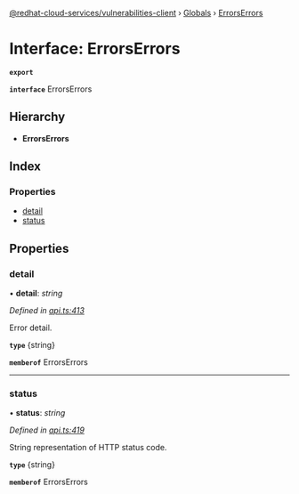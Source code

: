 [@redhat-cloud-services/vulnerabilities-client](../README.md) › [Globals](../globals.md) › [ErrorsErrors](errorserrors.md)

# Interface: ErrorsErrors

**`export`** 

**`interface`** ErrorsErrors

## Hierarchy

* **ErrorsErrors**

## Index

### Properties

* [detail](errorserrors.md#detail)
* [status](errorserrors.md#status)

## Properties

###  detail

• **detail**: *string*

*Defined in [api.ts:413](https://github.com/RedHatInsights/javascript-clients/blob/master/packages/vulnerabilities/api.ts#L413)*

Error detail.

**`type`** {string}

**`memberof`** ErrorsErrors

___

###  status

• **status**: *string*

*Defined in [api.ts:419](https://github.com/RedHatInsights/javascript-clients/blob/master/packages/vulnerabilities/api.ts#L419)*

String representation of HTTP status code.

**`type`** {string}

**`memberof`** ErrorsErrors
